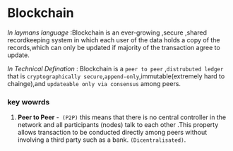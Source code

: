 # Blockchain

*In laymans language* :Blockchain is an ever-growing ,secure ,shared recordkeeping system in which each user of the data holds a copy of the records,which can only be updated if majority of the transaction agree to update.

*In Technical Defination* : Blockchain is a `peer to peer` ,`distrubuted ledger` that is `cryptographically secure`,`append-only`,immutable(extremely hard to chainge),and `updateable only via consensus` among peers.

  ### key wowrds

1. **Peer to Peer** -` (P2P)` this means that there is no central controller in the network and all participants (nodes) talk to each other .This property allows transaction to be conducted directly among peers without involving a third party such as a bank. ``(Dicentralisated)``.
